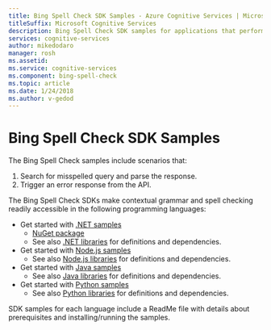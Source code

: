 ```yaml
---
title: Bing Spell Check SDK Samples - Azure Cognitive Services | Microsoft Docs
titleSuffix: Microsoft Cognitive Services
description: Bing Spell Check SDK samples for applications that perform contextual grammar and spell checking.
services: cognitive-services
author: mikedodaro
manager: rosh
ms.assetid: 
ms.service: cognitive-services
ms.component: bing-spell-check
ms.topic: article
ms.date: 1/24/2018
ms.author: v-gedod
---
```

# Bing Spell Check SDK Samples
The Bing Spell Check samples include scenarios that:
1. Search for misspelled query and parse the response.
2. Trigger an error response from the API.

The Bing Spell Check SDKs make contextual grammar and spell checking readily accessible in the following programming languages:
* Get started with [.NET samples](https://github.com/Azure-Samples/cognitive-services-dotnet-sdk-samples/tree/master/BingSearchv7) 
    * [NuGet package](https://www.nuget.org/packages/Microsoft.Azure.CognitiveServices.SpellCheck/1.2.0)
    * See also [.NET libraries](https://github.com/Azure/azure-sdk-for-net/tree/psSdkJson6/src/SDKs/CognitiveServices/dataPlane/Language/SpellCheck) for definitions and dependencies.
* Get started with [Node.js samples](https://github.com/Azure-Samples/cognitive-services-node-sdk-samples) 
    * See also [Node.js libraries](https://github.com/Azure/azure-sdk-for-node/tree/master/lib/services/spellCheck) for definitions and dependencies.
* Get started with [Java samples](https://github.com/Azure-Samples/cognitive-services-java-sdk-samples) 
    * See also [Java libraries](https://github.com/Azure/azure-sdk-for-java/tree/master/cognitiveservices/azure-spellcheck) for definitions and dependencies.
* Get started with [Python samples](https://github.com/Azure-Samples/cognitive-services-python-sdk-samples) 
    * See also [Python libraries](https://github.com/Azure/azure-sdk-for-python/tree/master/azure-cognitiveservices-language-spellcheck) for definitions and dependencies.

SDK samples for each language include a ReadMe file with details about prerequisites and installing/running the samples.